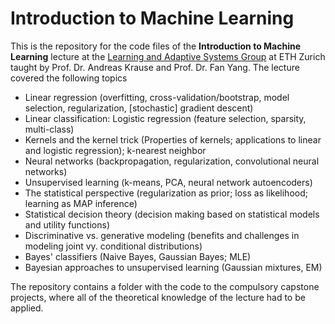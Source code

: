# Introduction to Machine Learning

This is the repository for the code files of the **Introduction to Machine Learning** lecture at the [Learning and Adaptive Systems Group](https://las.inf.ethz.ch) at ETH Zurich taught by Prof. Dr. Andreas Krause and Prof. Dr. Fan Yang. The lecture covered the following topics

- Linear regression (overfitting, cross-validation/bootstrap, model selection, regularization, [stochastic] gradient descent)
- Linear classification: Logistic regression (feature selection, sparsity, multi-class)
- Kernels and the kernel trick (Properties of kernels; applications to linear and logistic regression); k-nearest neighbor
- Neural networks (backpropagation, regularization, convolutional neural networks)
- Unsupervised learning (k-means, PCA, neural network autoencoders)
- The statistical perspective (regularization as prior; loss as likelihood; learning as MAP inference)
- Statistical decision theory (decision making based on statistical models and utility functions)
- Discriminative vs. generative modeling (benefits and challenges in modeling joint vy. conditional distributions)
- Bayes' classifiers (Naive Bayes, Gaussian Bayes; MLE)
- Bayesian approaches to unsupervised learning (Gaussian mixtures, EM)

The repository contains a folder with the code to the compulsory capstone projects, where all of the theoretical knowledge of the lecture had to be applied. 




